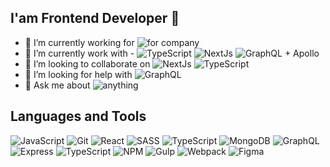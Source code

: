 ## I'am Frontend Developer 👋

- 🔭 I’m currently working for ![for company](https://img.shields.io/badge/-For_Myself-blue)
- 🌱 I’m currently work with - ![TypeScript](https://img.shields.io/badge/-TypeScript-important) ![NextJs](https://img.shields.io/badge/-NextJs-important) ![GraphQL + Apollo](https://img.shields.io/badge/-React-blue)
- 👯 I’m looking to collaborate on ![NextJs](https://img.shields.io/badge/-React-blue) ![TypeScript](https://img.shields.io/badge/-NextJs-important)
- 🤔 I’m looking for help with ![GraphQL](https://img.shields.io/badge/-TypeScript-important)
- 💬 Ask me about ![anything](https://img.shields.io/badge/-anything-blue)

## Languages and Tools

![JavaScript](https://img.shields.io/badge/-JavaScript-important?style=for-the-badge&logo=JavaScript)
![Git](https://img.shields.io/badge/-Git-blue?style=for-the-badge&logo=Git)
![React](https://img.shields.io/badge/-React-important?style=for-the-badge&logo=React)
![SASS](https://img.shields.io/badge/-SASS-blue?style=for-the-badge&logo=SASS)
![TypeScript](https://img.shields.io/badge/-Angular-lightgrey?style=for-the-badge&logo=TypeScript)
![MongoDB](https://img.shields.io/badge/-MongoDB-important?style=for-the-badge&logo=MongoDB)
![GraphQL](https://img.shields.io/badge/-MongoDB-important?style=for-the-badge&logo=GraphQL)
![Express](https://img.shields.io/badge/-Express-lightgrey?style=for-the-badge&logo=Express)
![TypeScript](https://img.shields.io/badge/-TypeScript-important?style=for-the-badge&logo=TypeScript)
![NPM](https://img.shields.io/badge/-NPM-important?style=for-the-badge&logo=NPM)
![Gulp](https://img.shields.io/badge/-Gulp-blue?style=for-the-badge&logo=Gulp)
![Webpack](https://img.shields.io/badge/-Webpack-important?style=for-the-badge&logo=Webpack)
![Figma](https://img.shields.io/badge/-Figma-9cf?style=for-the-badge&logo=Figma)
